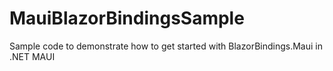 # MauiBlazorBindingsSample
 Sample code to demonstrate how to get started with BlazorBindings.Maui in .NET MAUI
